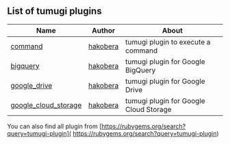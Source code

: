 ## List of tumugi plugins

| Name                                                                                 | Author                                                     | About                                  |
|--------------------------------------------------------------------------------------|------------------------------------------------------------|----------------------------------------|
| [command](https://github.com/tumugi/tumugi-plugin-command)                           | [hakobera](https://github.com/orgs/tumugi/people/hakobera) | tumugi plugin to execute a command     |
| [bigquery](https://github.com/tumugi/tumugi-plugin-bigquery)                         | [hakobera](https://github.com/orgs/tumugi/people/hakobera) | tumugi plugin for Google BigQuery      |
| [google_drive](https://github.com/tumugi/tumugi-plugin-google_drive)                 | [hakobera](https://github.com/orgs/tumugi/people/hakobera) | tumugi plugin for Google Drive         |
| [google_cloud_storage](https://github.com/tumugi/tumugi-plugin-google_cloud_storage) | [hakobera](https://github.com/orgs/tumugi/people/hakobera) | tumugi plugin for Google Cloud Storage |

You can also find all plugin from [https://rubygems.org/search?query=tumugi-plugin]( https://rubygems.org/search?query=tumugi-plugin)

